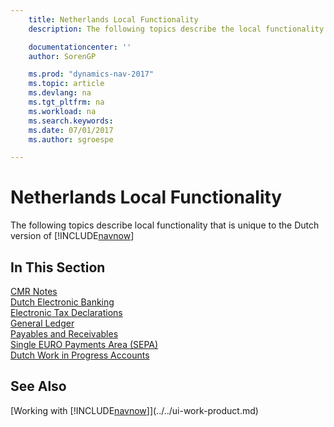 ```yaml
---
    title: Netherlands Local Functionality
    description: The following topics describe the local functionality in the Dutch version of [!INCLUDE[navnow](../../includes/navnow_md.md)].

    documentationcenter: ''
    author: SorenGP

    ms.prod: "dynamics-nav-2017"
    ms.topic: article
    ms.devlang: na
    ms.tgt_pltfrm: na
    ms.workload: na
    ms.search.keywords:
    ms.date: 07/01/2017
    ms.author: sgroespe

---
```

# Netherlands Local Functionality
The following topics describe local functionality that is unique to the Dutch version of [!INCLUDE[navnow](../../includes/navnow_md.md)]  

## In This Section  
  [CMR Notes](cmr-notes.md)  
  [Dutch Electronic Banking](dutch-electronic-banking.md)  
  [Electronic Tax Declarations](electronic-tax-declarations.md)  
  [General Ledger](general-ledger.md)  
  [Payables and Receivables](payables-and-receivables.md)  
  [Single EURO Payments Area (SEPA)](single-euro-payments-area-sepa-.md)  
  [Dutch Work in Progress Accounts](dutch-work-in-progress-accounts.md)

## See Also
[Working with [!INCLUDE[navnow](../../includes/navnow_md.md)]](../../ui-work-product.md)
